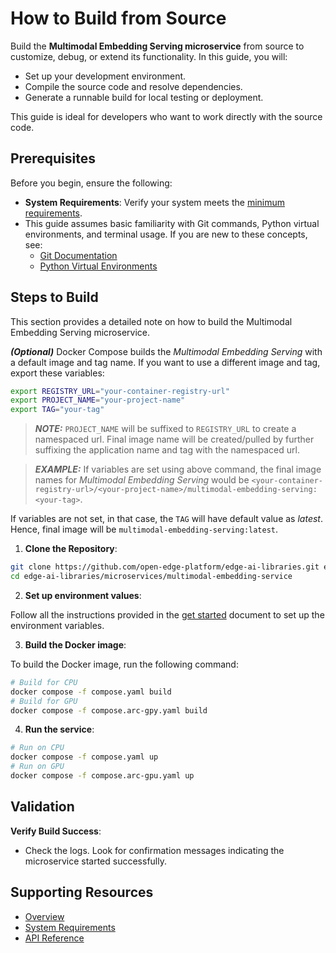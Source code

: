 # How to Build from Source

Build the **Multimodal Embedding Serving microservice** from source to customize, debug, or extend its functionality. In this guide, you will:
- Set up your development environment.
- Compile the source code and resolve dependencies.
- Generate a runnable build for local testing or deployment.

This guide is ideal for developers who want to work directly with the source code.

## Prerequisites

Before you begin, ensure the following:
- **System Requirements**: Verify your system meets the [minimum requirements](./system-requirements.md).
- This guide assumes basic familiarity with Git commands, Python virtual environments, and terminal usage. If you are new to these concepts, see:
  - [Git Documentation](https://git-scm.com/doc)
  - [Python Virtual Environments](https://docs.python.org/3/tutorial/venv.html)


## Steps to Build
This section provides a detailed note on how to build the Multimodal Embedding Serving microservice.

**_(Optional)_** Docker Compose builds the _Multimodal Embedding Serving_ with a default image and tag name. If you want to use a different image and tag, export these variables:

```bash
export REGISTRY_URL="your-container-registry-url"
export PROJECT_NAME="your-project-name"
export TAG="your-tag"
```

> **_NOTE:_** `PROJECT_NAME` will be suffixed to `REGISTRY_URL` to create a namespaced url. Final image name will be created/pulled by further suffixing the application name and tag with the namespaced url. 

> **_EXAMPLE:_** If variables are set using above command, the final image names for _Multimodal Embedding Serving_ would be `<your-container-registry-url>/<your-project-name>/multimodal-embedding-serving:<your-tag>`. 

If variables are not set, in that case, the `TAG` will have default value as _latest_. Hence, final image will be `multimodal-embedding-serving:latest`.

1. **Clone the Repository**:
```bash
git clone https://github.com/open-edge-platform/edge-ai-libraries.git edge-ai-libraries
cd edge-ai-libraries/microservices/multimodal-embedding-service
```

2. **Set up environment values**:
    
Follow all the instructions provided in the [get started](./get-started.md#set-environment-values) document to set up the environment variables.

3. **Build the Docker image**:

To build the Docker image, run the following command:
```bash
# Build for CPU
docker compose -f compose.yaml build
# Build for GPU
docker compose -f compose.arc-gpy.yaml build
```

4. **Run the service**:

 ```bash
 # Run on CPU
 docker compose -f compose.yaml up
 # Run on GPU
 docker compose -f compose.arc-gpu.yaml up
 ```

## Validation

**Verify Build Success**:
- Check the logs. Look for confirmation messages indicating the microservice started successfully.


## Supporting Resources
* [Overview](Overview.md)
* [System Requirements](system-requirements.md)
* [API Reference](api-reference.md)